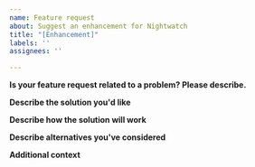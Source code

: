 ```yaml
---
name: Feature request
about: Suggest an enhancement for Nightwatch
title: "[Enhancement]"
labels: ''
assignees: ''

---
```


**Is your feature request related to a problem? Please describe.**
<!-- A clear and concise description of what the problem is. -->

**Describe the solution you'd like**
<!-- Explain the use case in detail. -->

**Describe how the solution will work**
<!--And include a sample test case and/or usage, if applicable. -->

**Describe alternatives you've considered**
<!-- A clear and concise description of any alternative solutions or features you've considered, if there are any available.-->

**Additional context**
<!-- Add any other context or screenshots about the feature request here.-->
